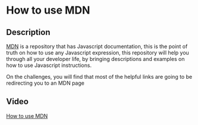 # How to use MDN

## Description

[MDN](https://developer.mozilla.org/en-US/docs/Web/javascript) is a repository that has Javascript documentation, this is the point of truth on how to use any Javascript expression, this repository will help you through all your developer life, by bringing descriptions and examples on how to use Javascript instructions.

On the challenges, you will find that most of the helpful links are going to be redirecting you to an MDN page

## Video

[How to use MDN](https://edpuzzle.com/assignments/6386b0babdd6134101230893/watch)
